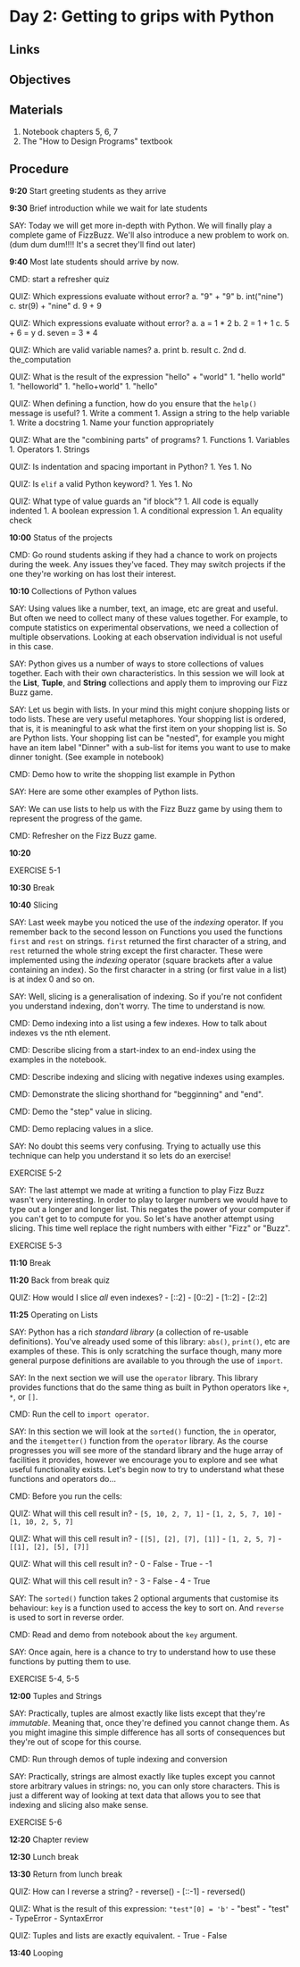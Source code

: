 # Day 2: Getting to grips with Python

## Links

## Objectives

## Materials

1. Notebook chapters 5, 6, 7
1. The "How to Design Programs" textbook

## Procedure

**9:20** Start greeting students as they arrive

**9:30** Brief introduction while we wait for late students

SAY: Today we will get more in-depth with Python. We will finally play a complete game of FizzBuzz.
     We'll also introduce a new problem to work on. (dum dum dum!!!! It's a secret they'll find out later)

**9:40** Most late students should arrive by now.

CMD: start a refresher quiz

QUIZ: Which expressions evaluate without error?
    a. "9" + "9"
    b. int("nine")
    c. str(9) + "nine"
    d. 9 + 9

QUIZ: Which expressions evaluate without error?
    a. a = 1 * 2
    b. 2 = 1 + 1
    c. 5 + 6 = y
    d. seven = 3 * 4

QUIZ: Which are valid variable names?
    a. print
    b. result
    c. 2nd
    d. the_computation

QUIZ: What is the result of the expression "hello" + "world"
    1. "hello world"
    1. "helloworld"
    1. "hello+world"
    1. "hello"

QUIZ: When defining a function, how do you ensure that the `help()` message is useful?
    1. Write a comment
    1. Assign a string to the help variable
    1. Write a docstring
    1. Name your function appropriately

QUIZ: What are the "combining parts" of programs?
    1. Functions
    1. Variables
    1. Operators
    1. Strings

QUIZ: Is indentation and spacing important in Python?
    1. Yes
    1. No

QUIZ: Is `elif` a valid Python keyword?
    1. Yes
    1. No

QUIZ: What type of value guards an "if block"?
    1. All code is equally indented
    1. A boolean expression
    1. A conditional expression
    1. An equality check

**10:00** Status of the projects

CMD: Go round students asking if they had a chance to work on projects during the week. Any issues they've faced.
     They may switch projects if the one they're working on has lost their interest.

**10:10** Collections of Python values

SAY: Using values like a number, text, an image, etc are great and useful. But often we need to collect many of these values
     together. For example, to compute statistics on experimental observations, we need a collection of multiple observations.
     Looking at each observation individual is not useful in this case.

SAY: Python gives us a number of ways to store collections of values together. Each with their own characteristics. In this
     session we will look at the **List**, **Tuple**, and **String** collections and apply them to improving our Fizz Buzz
     game.

SAY: Let us begin with lists. In your mind this might conjure shopping lists or todo lists. These are very useful metaphores.
     Your shopping list is ordered, that is, it is meaningful to ask what the first item on your shopping list is. So are Python
     lists. Your shopping list can be "nested", for example you might have an item label "Dinner" with a sub-list for items
     you want to use to make dinner tonight. (See example in notebook)

CMD: Demo how to write the shopping list example in Python

SAY: Here are some other examples of Python lists.

SAY: We can use lists to help us with the Fizz Buzz game by using them to represent the progress of the game.

CMD: Refresher on the Fizz Buzz game.

**10:20**

EXERCISE 5-1

**10:30** Break

**10:40** Slicing

SAY: Last week maybe you noticed the use of the _indexing_ operator. If you remember back to the second lesson on Functions you used
     the functions `first` and `rest` on strings. `first` returned the first character of a string, and `rest` returned the whole string
     except the first character. These were implemented using the _indexing_ operator (square brackets after a value containing an index).
     So the first character in a string (or first value in a list) is at index 0 and so on.

SAY: Well, slicing is a generalisation of indexing. So if you're not confident you understand indexing, don't worry.
     The time to understand is now.

CMD: Demo indexing into a list using a few indexes. How to talk about indexes vs the nth element.

CMD: Describe slicing from a start-index to an end-index using the examples in the notebook.

CMD: Describe indexing and slicing with negative indexes using examples.

CMD: Demonstrate the slicing shorthand for "begginning" and "end".

CMD: Demo the "step" value in slicing.

CMD: Demo replacing values in a slice.

SAY: No doubt this seems very confusing. Trying to actually use this technique can help you understand it so lets do an exercise!

EXERCISE 5-2

SAY: The last attempt we made at writing a function to play Fizz Buzz wasn't very interesting. In order to play to larger numbers
     we would have to type out a longer and longer list. This negates the power of your computer if you can't get to to compute
     for you. So let's have another attempt using slicing. This time well replace the right numbers with either "Fizz" or "Buzz".

EXERCISE 5-3

**11:10** Break

**11:20** Back from break quiz

QUIZ: How would I slice _all_ even indexes?
    - [::2]
    - [0::2]
    - [1::2]
    - [2::2]

**11:25** Operating on Lists

SAY: Python has a rich _standard library_ (a collection of re-usable definitions). You've already used some of this library:
     `abs()`, `print()`, etc are examples of these. This is only scratching the surface though, many more general purpose
     definitions are available to you through the use of `import`.

SAY: In the next section we will use the `operator` library. This library provides functions that do the same thing as built in Python
     operators like `+`, `*`, or `[]`.

CMD: Run the cell to `import operator`.

SAY: In this section we will look at the `sorted()` function, the `in` operator, and the `itemgetter()` function from
     the `operator` library. As the course progresses you will see more of the standard library and the huge array of
     facilities it provides, however we encourage you to explore and see what useful functionality exists. Let's begin now to
     try to understand what these functions and operators do...

CMD: Before you run the cells:

QUIZ: What will this cell result in?
    - `[5, 10, 2, 7, 1]`
    - `[1, 2, 5, 7, 10]`
    - `[1, 10, 2, 5, 7]`

QUIZ: What will this cell result in?
    - `[[5], [2], [7], [1]]`
    - `[1, 2, 5, 7]`
    - `[[1], [2], [5], [7]]`

QUIZ: What will this cell result in?
    - 0
    - False
    - True
    - -1

QUIZ: What will this cell result in?
    - 3
    - False
    - 4
    - True

SAY: The `sorted()` function takes 2 optional arguments that customise its behaviour: `key` is a function used to access the key
     to sort on. And `reverse` is used to sort in reverse order.

CMD: Read and demo from notebook about the `key` argument.

SAY: Once again, here is a chance to try to understand how to use these functions by putting them to use.

EXERCISE 5-4, 5-5

**12:00** Tuples and Strings

SAY: Practically, tuples are almost exactly like lists except that they're _immutable_. Meaning that, once they're defined you
     cannot change them. As you might imagine this simple difference has all sorts of consequences but they're out of scope for this
     course.

CMD: Run through demos of tuple indexing and conversion

SAY: Practically, strings are almost exactly like tuples except you cannot store arbitrary values in strings: no, you can only store
     characters. This is just a different way of looking at text data that allows you to see that indexing and slicing also make sense.

EXERCISE 5-6

**12:20** Chapter review

**12:30** Lunch break

**13:30** Return from lunch break

QUIZ: How can I reverse a string?
    - reverse()
    - [::-1]
    - reversed()

QUIZ: What is the result of this expression: `"test"[0] = 'b'`
    - "best"
    - "test"
    - TypeError
    - SyntaxError

QUIZ: Tuples and lists are exactly equivalent.
    - True
    - False

**13:40** Looping

